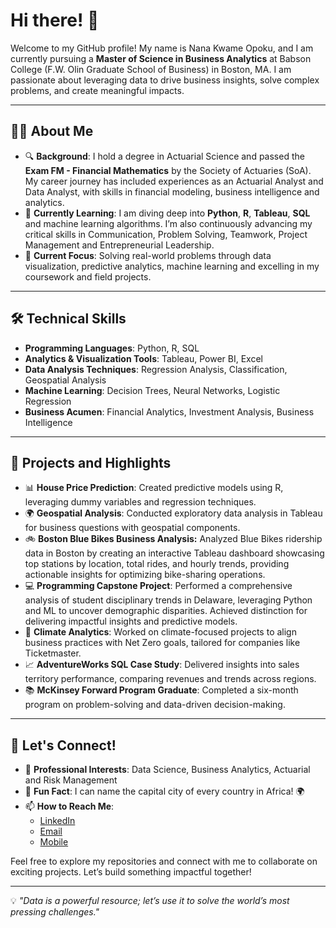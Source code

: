 # Hi there! 👋

Welcome to my GitHub profile! My name is Nana Kwame Opoku, and I am currently pursuing a **Master of Science in Business Analytics** at Babson College (F.W. Olin Graduate School of Business) in Boston, MA. I am passionate about leveraging data to drive business insights, solve complex problems, and create meaningful impacts.

---

## 👩‍💻 About Me

- 🔍 **Background**: I hold a degree in Actuarial Science and passed the **Exam FM - Financial Mathematics** by the Society of Actuaries (SoA). My career journey has included experiences as an Actuarial Analyst and Data Analyst, with skills in financial modeling, business intelligence and analytics.
- 🌱 **Currently Learning**: I am diving deep into **Python**, **R**, **Tableau**, **SQL** and machine learning algorithms. I’m also continuously advancing my critical skills in Communication, Problem Solving, Teamwork, Project Management and Entrepreneurial Leadership.
- 🎯 **Current Focus**: Solving real-world problems through data visualization, predictive analytics, machine learning and excelling in my coursework and field projects.

---

## 🛠️ Technical Skills

- **Programming Languages**: Python, R, SQL
- **Analytics & Visualization Tools**: Tableau, Power BI, Excel
- **Data Analysis Techniques**: Regression Analysis, Classification, Geospatial Analysis
- **Machine Learning**: Decision Trees, Neural Networks, Logistic Regression
- **Business Acumen**: Financial Analytics, Investment Analysis, Business Intelligence

---

## 🚀 Projects and Highlights

- 📊 **House Price Prediction**: Created predictive models using R, leveraging dummy variables and regression techniques.
- 🌍 **Geospatial Analysis**: Conducted exploratory data analysis in Tableau for business questions with geospatial components.
- 🚲 **Boston Blue Bikes Business Analysis:** Analyzed Blue Bikes ridership data in Boston by creating an interactive Tableau dashboard showcasing top stations by location, total rides, and hourly trends, providing actionable insights for optimizing bike-sharing operations.
- 💻 **Programming Capstone Project**: Performed a comprehensive analysis of student disciplinary trends in Delaware, leveraging Python and ML to uncover demographic disparities. Achieved distinction for delivering impactful insights and predictive models.
- 🌱 **Climate Analytics**: Worked on climate-focused projects to align business practices with Net Zero goals, tailored for companies like Ticketmaster.
- 📈 **AdventureWorks SQL Case Study**: Delivered insights into sales territory performance, comparing revenues and trends across regions.
- 📚 **McKinsey Forward Program Graduate**: Completed a six-month program on problem-solving and data-driven decision-making.

---

## 🤝 Let's Connect!

- 💼 **Professional Interests**: Data Science, Business Analytics, Actuarial and Risk Management
- 🌟 **Fun Fact**: I can name the capital city of every country in Africa! 🌍
- 📫 **How to Reach Me**:
  - [LinkedIn](https://www.linkedin.com/in/nana-kwame-opoku)
  - [Email](nopoku1@babson.edu)
  - [Mobile](7818095159)
  
Feel free to explore my repositories and connect with me to collaborate on exciting projects. Let’s build something impactful together!

---

💡 _"Data is a powerful resource; let’s use it to solve the world’s most pressing challenges."_ 
